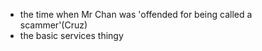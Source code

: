 - the time when Mr Chan was 'offended for being called a scammer'(Cruz)
- the basic services thingy
